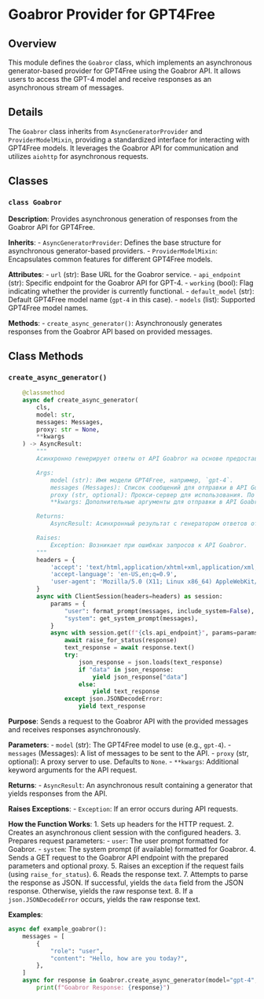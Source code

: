 # Goabror Provider for GPT4Free

## Overview

This module defines the `Goabror` class, which implements an asynchronous generator-based provider for GPT4Free using the Goabror API. It allows users to access the GPT-4 model and receive responses as an asynchronous stream of messages.

## Details

The `Goabror` class inherits from `AsyncGeneratorProvider` and `ProviderModelMixin`, providing a standardized interface for interacting with GPT4Free models. It leverages the Goabror API for communication and utilizes `aiohttp` for asynchronous requests.

## Classes

### `class Goabror`

**Description**:  Provides asynchronous generation of responses from the Goabror API for GPT4Free.

**Inherits**: 
    - `AsyncGeneratorProvider`: Defines the base structure for asynchronous generator-based providers.
    - `ProviderModelMixin`: Encapsulates common features for different GPT4Free models.

**Attributes**:
    - `url` (str): Base URL for the Goabror service.
    - `api_endpoint` (str): Specific endpoint for the Goabror API for GPT-4.
    - `working` (bool): Flag indicating whether the provider is currently functional.
    - `default_model` (str): Default GPT4Free model name (`gpt-4` in this case).
    - `models` (list): Supported GPT4Free model names.

**Methods**:
    - `create_async_generator()`:  Asynchronously generates responses from the Goabror API based on provided messages.

## Class Methods

### `create_async_generator()`

```python
    @classmethod
    async def create_async_generator(
        cls,
        model: str,
        messages: Messages,
        proxy: str = None,
        **kwargs
    ) -> AsyncResult:
        """ 
        Асинхронно генерирует ответы от API Goabror на основе предоставленных сообщений.

        Args:
            model (str): Имя модели GPT4Free, например, `gpt-4`.
            messages (Messages): Список сообщений для отправки в API Goabror.
            proxy (str, optional): Прокси-сервер для использования. По умолчанию `None`.
            **kwargs: Дополнительные аргументы для отправки в API Goabror.

        Returns:
            AsyncResult: Асинхронный результат с генератором ответов от API Goabror.

        Raises:
            Exception: Возникает при ошибках запросов к API Goabror.
        """
        headers = {
            'accept': 'text/html,application/xhtml+xml,application/xml;q=0.9,image/avif,image/webp,image/apng,*/*;q=0.8,application/signed-exchange;v=b3;q=0.7',
            'accept-language': 'en-US,en;q=0.9',
            'user-agent': 'Mozilla/5.0 (X11; Linux x86_64) AppleWebKit/537.36 (KHTML, like Gecko) Chrome/133.0.0.0 Safari/537.36'
        }
        async with ClientSession(headers=headers) as session:
            params = {
                "user": format_prompt(messages, include_system=False),
                "system": get_system_prompt(messages),
            }
            async with session.get(f"{cls.api_endpoint}", params=params, proxy=proxy) as response:
                await raise_for_status(response)
                text_response = await response.text()
                try:
                    json_response = json.loads(text_response)
                    if "data" in json_response:
                        yield json_response["data"]
                    else:
                        yield text_response
                except json.JSONDecodeError:
                    yield text_response
```

**Purpose**:  Sends a request to the Goabror API with the provided messages and receives responses asynchronously.

**Parameters**:
    - `model` (str):  The GPT4Free model to use (e.g., `gpt-4`).
    - `messages` (Messages):  A list of messages to be sent to the API.
    - `proxy` (str, optional):  A proxy server to use. Defaults to `None`.
    - `**kwargs`:  Additional keyword arguments for the API request.

**Returns**:
    - `AsyncResult`: An asynchronous result containing a generator that yields responses from the API.

**Raises Exceptions**:
    - `Exception`: If an error occurs during API requests.

**How the Function Works**:
    1. Sets up headers for the HTTP request.
    2. Creates an asynchronous client session with the configured headers.
    3. Prepares request parameters:
        - `user`: The user prompt formatted for Goabror.
        - `system`: The system prompt (if available) formatted for Goabror.
    4. Sends a GET request to the Goabror API endpoint with the prepared parameters and optional proxy.
    5. Raises an exception if the request fails (using `raise_for_status`).
    6. Reads the response text.
    7. Attempts to parse the response as JSON. If successful, yields the `data` field from the JSON response. Otherwise, yields the raw response text.
    8. If a `json.JSONDecodeError` occurs, yields the raw response text.

**Examples**:

```python
async def example_goabror():
    messages = [
        {
            "role": "user",
            "content": "Hello, how are you today?",
        },
    ]
    async for response in Goabror.create_async_generator(model="gpt-4", messages=messages):
        print(f"Goabror Response: {response}")
